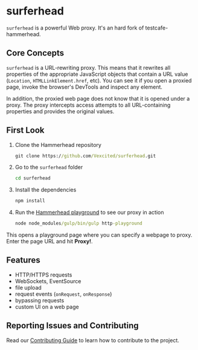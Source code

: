 # surferhead

`surferhead` is a powerful Web proxy. It's an hard fork of testcafe-hammerhead.

## Core Concepts

`surferhead` is a URL-rewriting proxy. This means that it rewrites all properties of the appropriate JavaScript objects that contain a URL value (`Location`, `HTMLLinkElement.href`, etc). You can see it if you open a proxied page, invoke the browser's DevTools and inspect any element.

In addition, the proxied web page does not know that it is opened under a proxy. The proxy intercepts access attempts to all URL-containing properties and provides the original values.

## First Look

1. Clone the Hammerhead repository

    ```cmd
    git clone https://github.com/Vexcited/surferhead.git
    ```

1. Go to the `surferhead` folder

    ```cmd
    cd surferhead
    ```

1. Install the dependencies

    ```cmd
    npm install
    ```

1. Run the [Hammerhead playground](./test/playground/server.js) to see our proxy in action

    ```cmd
    node node_modules/gulp/bin/gulp http-playground
    ```

This opens a playground page where you can specify a webpage to proxy. Enter the page URL and hit **Proxy!**.

## Features

* HTTP/HTTPS requests
* WebSockets, EventSource
* file upload
* request events (`onRequest`, `onResponse`)
* bypassing requests
* custom UI on a web page

## Reporting Issues and Contributing

Read our [Contributing Guide](./CONTRIBUTING.md) to learn how to contribute to the project.
